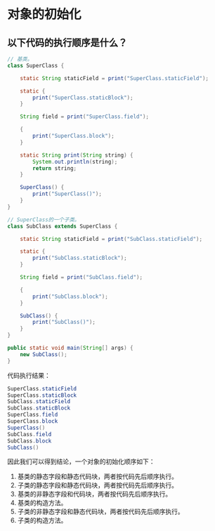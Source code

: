 # 对象的初始化

## 以下代码的执行顺序是什么？

```java
// 基类。
class SuperClass {

    static String staticField = print("SuperClass.staticField");

    static {
        print("SuperClass.staticBlock");
    }

    String field = print("SuperClass.field");

    {
        print("SuperClass.block");
    }

    static String print(String string) {
        System.out.println(string);
        return string;
    }

    SuperClass() {
        print("SuperClass()");
    }
}

// SuperClass的一个子类。
class SubClass extends SuperClass {

    static String staticField = print("SubClass.staticField");

    static {
        print("SubClass.staticBlock");
    }

    String field = print("SubClass.field");

    {
        print("SubClass.block");
    }

    SubClass() {
        print("SubClass()");
    }
}

public static void main(String[] args) {
    new SubClass();
}
```

代码执行结果：

```java
SuperClass.staticField
SuperClass.staticBlock
SubClass.staticField
SubClass.staticBlock
SuperClass.field
SuperClass.block
SuperClass()
SubClass.field
SubClass.block
SubClass()
```

因此我们可以得到结论，一个对象的初始化顺序如下：

1. 基类的静态字段和静态代码块，两者按代码先后顺序执行。
2. 子类的静态字段和静态代码块，两者按代码先后顺序执行。
3. 基类的非静态字段和代码块，两者按代码先后顺序执行。
4. 基类的构造方法。
5. 子类的非静态字段和静态代码块，两者按代码先后顺序执行。
6. 子类的构造方法。
